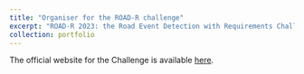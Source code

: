 ```yaml
---
title: "Organiser for the ROAD-R challenge"
excerpt: "ROAD-R 2023: the Road Event Detection with Requirements Challenge, hosted by NeurIPS 2023."
collection: portfolio
---
```


The official website for the Challenge is available [here](https://sites.google.com/view/road-r/).